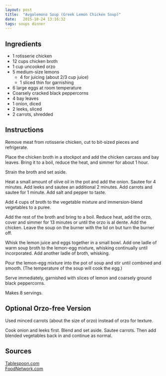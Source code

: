```yaml
---
layout: post
title:  "Avgolemono Soup (Greek Lemon Chicken Soup)"
date:   2015-10-24 13:16:32
tags: soups dinner
---
```


Ingredients
-----------
- 1 rotisserie chicken
- 12 cups chicken broth
- 1 cup uncooked orzo
- 5 medium-size lemons
  - 4 for juicing (about 2/3 cup juice)
  - 1 sliced thin for garnishing
- 6 large eggs at room temperature
- Coarsely cracked black peppercorns
- 4 bay leaves
- 1 onion, diced
- 2 leeks, sliced
- 2 carrots, shredded

Instructions
------------

Remove meat from rotisserie chicken, cut to bit-sized pieces and refrigerate.

Place the chicken broth in a stockpot and add the chicken carcass and bay
leaves. Bring it to a boil, reduce the heat, and simmer for about 1 hour.

Strain the broth and set aside.

Heat a small amount of olive oil in the pot and add the onion. Sautee for 4
minutes. Add leeks and sautee an additional 2 minutes. Add carrots and sautee
for 1 minute. Add salt and pepper to taste.

Add 4 cups of broth to the vegetable mixture and immersion-blend vegetables to
a puree.

Add the rest of the broth and bring to a boil. Reduce heat, add the orzo, cover
and simmer for 13 minutes or until the orzo is al dente. Add the chicken. Leave
the soup on the burner with the lid on but turn the burner off.

Whisk the lemon juice and eggs together in a small bowl. Add one ladle of warm
soup broth to the lemon-egg mixture, whisking continually until incorporated.
Add another ladle of broth, whisking.

Pour the lemon-egg mixture into the pot of soup and stir until combined and
smooth. (The temperature of the soup will cook the egg.)

Serve immediately, garnished with slices of lemon and coarsely ground black
peppercorns.

Makes 8 servings.

Optional Orzo-free Version
--------------------------

Used minced carrots (about the size of orzo) instead of orzo for texture.

Cook onion and leeks first. Blend and set aside. Sautee carrots. Then add
blended vegetables back in and continue as normal.

Sources
------
[Tablespoon.com](http://www.tablespoon.com/recipes/easy-avgolemono-soup-greek-lemon-soup/bc9f4b96-5c28-49b6-91cf-9fb0009ee870/?utm_source=pinterest&utm_medium=social&utm_content=fave+dinners&utm_campaign=greek+lemon+soup&crlt.pid=camp.seI0g4WPdX0A)<br>
[FoodNetwork.com](http://www.foodnetwork.com/recipes/cat-cora/avgolemono-chicken-soup-with-egg-lemon-sauce-recipe.html)

